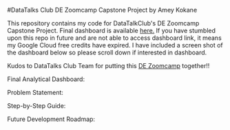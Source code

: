 #DataTalks Club DE Zoomcamp Capstone Project by Amey Kokane

This repository contains my code for DataTalkClub's DE Zoomcamp Capstone Project. Final dashboard is available [here.](https://datastudio.google.com/s/m5F6ay7Yp0k) If you have stumbled upon this repo in future and are not able to access dashboard link, it means my Google Cloud free credits have expired. I have included a screen shot of the dashboard below so please scroll down if interested in dashboard.

Kudos to DataTalks Club Team for putting this [DE Zoomcamp](https://github.com/DataTalksClub/data-engineering-zoomcamp) together!! 


Final Analytical Dashboard:


Problem Statement:

Step-by-Step Guide:

Future Development Roadmap:



